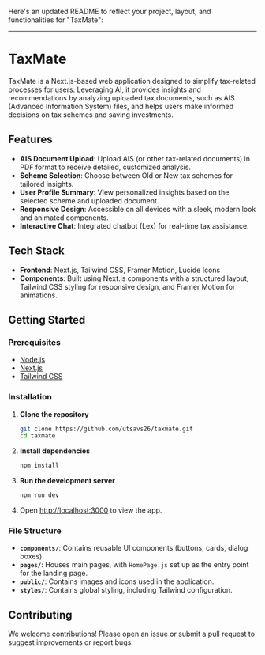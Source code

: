 Here's an updated README to reflect your project, layout, and functionalities for "TaxMate":

---

# TaxMate

TaxMate is a Next.js-based web application designed to simplify tax-related processes for users. Leveraging AI, it provides insights and recommendations by analyzing uploaded tax documents, such as AIS (Advanced Information System) files, and helps users make informed decisions on tax schemes and saving investments.

## Features

- **AIS Document Upload**: Upload AIS (or other tax-related documents) in PDF format to receive detailed, customized analysis.
- **Scheme Selection**: Choose between Old or New tax schemes for tailored insights.
- **User Profile Summary**: View personalized insights based on the selected scheme and uploaded document.
- **Responsive Design**: Accessible on all devices with a sleek, modern look and animated components.
- **Interactive Chat**: Integrated chatbot (Lex) for real-time tax assistance.

## Tech Stack

- **Frontend**: Next.js, Tailwind CSS, Framer Motion, Lucide Icons
- **Components**: Built using Next.js components with a structured layout, Tailwind CSS styling for responsive design, and Framer Motion for animations.
  
## Getting Started

### Prerequisites

- [Node.js](https://nodejs.org/en/download/)
- [Next.js](https://nextjs.org/)
- [Tailwind CSS](https://tailwindcss.com/docs/installation)

### Installation

1. **Clone the repository**
   ```bash
   git clone https://github.com/utsavs26/taxmate.git
   cd taxmate
   ```

2. **Install dependencies**
   ```bash
   npm install
   ```

3. **Run the development server**
   ```bash
   npm run dev
   ```

4. Open [http://localhost:3000](http://localhost:3000) to view the app.

### File Structure

- **`components/`**: Contains reusable UI components (buttons, cards, dialog boxes).
- **`pages/`**: Houses main pages, with `HomePage.js` set up as the entry point for the landing page.
- **`public/`**: Contains images and icons used in the application.
- **`styles/`**: Contains global styling, including Tailwind configuration.

## Contributing

We welcome contributions! Please open an issue or submit a pull request to suggest improvements or report bugs.
